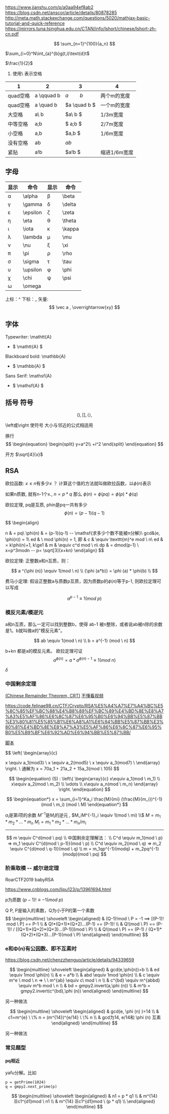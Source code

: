 https://www.jianshu.com/p/a0aa94ef8ab2
https://blog.csdn.net/anscor/article/details/80878285
http://meta.math.stackexchange.com/questions/5020/mathjax-basic-tutorial-and-quick-reference
https://mirrors.tuna.tsinghua.edu.cn/CTAN/info/lshort/chinese/lshort-zh-cn.pdf

$$
\sum_{n=1}^{100}{a_n}
$$

$\sum_{i=0}^N\int_{a}^{b}g(t,i)\text{d}t$

$\frac{1}{2}$

1. 使用\ 表示空格

1|2|3|4
--|--|--|--
quad空格 |   a \qquad b | $a \qquad b$| 两个m的宽度
quad空格 |   a \quad b  | $a \quad b $| 一个m的宽度
大空格 |  a\ b          | $a\ b      $|        1/3m宽度
中等空格 |     a\;b     | $ a\;b     $|   2/7m宽度
小空格 |  a\,b          | $a\,b      $|        1/6m宽度
没有空格 |     ab       | $ab\,$
紧贴 |   a\!b           | $a\!b      $|         缩进1/6m宽度

## 字母 

显示|命令|显示|命令
--|--|--|--
α|\alpha|  β|   \beta
γ|\gamma|  δ|   \delta
ε|\epsilon|    ζ|   \zeta
η|\eta|    θ|   \theta
ι|\iota|   κ|   \kappa
λ|\lambda| μ|   \mu
ν|\nu| ξ|   \xi
π|\pi| ρ|   \rho
σ|\sigma|  τ|   \tau
υ|\upsilon|    φ|   \phi
χ|\chi|    ψ|   \psi
ω|\omega||

上标：^
下标：_
矢量: 
$$
\vec a , 
\overrightarrow{xy}
$$

## 字体
Typewriter: \mathtt{A}

* $ \mathtt{A} $

Blackboard bold: \mathbb{A}

* $ \mathbb{A} $

Sans Serif: \mathsf{A}

* $ \mathsf{A} $

## 括号  符号

$$
(),
[],
\langle \rangle,
$$

\left或\right 使符号 大小与邻近的公式相适用

换行
$$
\begin{equation}
\begin{split}
y=a^2\\
  +i^2
\end{split}
\end{equation}
$$

开方 $\sqrt[4]{x}$

## RSA
欧拉函数: $x\le n$有多少$x$ ？ 计算这个值的方法就叫做欧拉函数，以$\phi (n)$表示

如果n质数, 就有n-1个x., $n = p * q$ 那么 $\phi (n) = \phi (pq)= \phi (p) * \phi (q)$

欧拉定理, pq是互质, phin是pq一共有多少
$$
\phi(n)=(p-1)(q-1)
$$


$$
\begin{align} 

n & = pq\\
\phi(n) & = (p-1)(q-1) -- \mathsf{求多少个数不能被n分解}\\
gcd&(e, \phi(n)) = 1\\
ed & \ mod \phi(n) = 1, 即 & c & \equiv \texttt{m}^e mod \ n\\
ed & = k\phi(n)+1, k\ge1 & m & \equiv c^d mod \  n\\
dp & = dmod(p-1) \\
x=p^3modn -- p= \sqrt[3]{x+kn}
\end{align}
$$

欧拉定理: 正整数a和n互质，则：

$$
a ^{\phi (n)} \equiv 1(mod \ n) \\
{\phi (a*b)} = \phi (a) * \phi(b) \\
$$

费马小定理: 假设正整数a与质数p互质，因为质数p的$\phi (n)$等于p-1, 则欧拉定理可以写成

$$
a ^ {p-1} \equiv 1(mod \ p)
$$

### 模反元素/模逆元

a和n互质，那么一定可以找到整数b，使得 ab-1 被n整除，或者说ab被n除的余数是1。b就叫做a的"模反元素"。

$$
ab \equiv 1(mod \ n) \\
b = a^{-1} (mod \ n)
$$

b+kn 都是a的模反元素。 欧拉定理可证
$$
a ^ {\phi (n)} = a * a ^ {\phi (n) -1} \equiv 1(mod \ n)
$$

$\delta$

### 中国剩余定理
[(Chinese Remainder Theorem, CRT)](https://baike.baidu.com/item/%E5%AD%99%E5%AD%90%E5%AE%9A%E7%90%86/2841597)
[不懂看视频](https://www.bilibili.com/video/BV1AX4y137hi?from=search&seid=14799670217776478290)

https://code.felinae98.cn/CTF/Crypto/RSA%E5%A4%A7%E7%A4%BC%E5%8C%85%EF%BC%88%E4%B8%89%EF%BC%89%E4%BD%8E%E8%A7%A3%E5%AF%86%E6%8C%87%E6%95%B0%E6%94%BB%E5%87%BB%E3%80%81%E5%85%B1%E6%A8%A1%E6%94%BB%E5%87%BB%E3%80%81%E4%BD%8E%E8%A7%A3%E5%AF%86%E6%8C%87%E6%95%B0%E5%B9%BF%E6%92%AD%E6%94%BB%E5%87%BB/

[脚本 ](https://blog.csdn.net/xuqi7/article/details/75578414)

$$
\left\{
\begin{array}{c}

x \equiv a_1(mod3) \\
x \equiv a_2(mod5) \\
x \equiv a_3(mod7) \\
\end{array}
\right. \\
通解为 x = 70a_1 + 21a_2 + 15a_3(mod \ 105)
$$

$$
\begin{equation}
(S)
:
\left\{
\begin{array}{c}
    x\equiv a_1(mod \ m_1) \\
    x\equiv a_2(mod \ m_2) \\
    \vdots \\
    x\equiv a_n(mod \ m_n)
\end{array}
\right.
\end{equation}
$$

$$
\begin{equation*}
x = \sum_{i=1}^Ka_i \frac{M}{mi} (\frac{M}{m_i})^{-1}(mod \ m_i) (mod \ M)
\end{equation*}
$$

$a_i$是第i项的余数
$M^{-1}$是$M_i$的逆元 , $M_iM^{-1}_i \equiv 1(mod \ mi) \\$
$M = m_1*m_2*...*m_n$
$M_i = m_1*m_2*...*m_n / m_i$

---

$$
m \equiv C^d(mod \ pq) \\
中国剩余定理解法： \\
C^d \equiv m_1(mod \ p) => m_1 \equiv C^{d(mod \ p-1)}(mod \ p) \\
C^d \equiv m_2(mod \ q) => m_2 \equiv C^{d(mod \ q-1)}(mod \ q) \\
m = m_1qp^{-1}(modq) + m_2pq^{-1}(modp)(mod \ pq)
$$
### 阶乘取模 -- 威尔逊定理
RoarCTF2019 babyRSA

https://www.cnblogs.com/lipu123/p/13961694.html

p为质数
$(p-1)! \equiv -1(mod \ p)$

Q P, P是输入的素数，Q为小于P的第一个素数
$$
\begin{multline}
\shoveleft
\begin{aligned}
    & (Q-1)!mod \ P = -1 ==> [(P-1)! mod \ P] == P-1 \\
    & Q!*(Q+1)*(Q+2)...(P-1) == (P-1)! \\ 
    & Q!(mod \ P) == (P-1)! / [(Q+1)*(Q+2)*(Q+3)...(P-1)](mod \ P) \\
    & Q!(mod \ P) == (P-1) / (Q+1)*(Q+2)*(Q+3)...(P-1)(mod \ P)
\end{aligned}
\end{multline}
$$

### e和Φ(n)有公因数、即不互素时
https://blog.csdn.net/chenzzhenguo/article/details/94339659

$$
\begin{multline}
\shoveleft
\begin{aligned}
& gcd(e,\phi(n))=b \\
& ed \equiv 1mod \phi(n)  \\
& e = a*b \\ 
& abd \equiv 1mod \phi(n) \\
& c \equiv  m^e \ mod \ n => \ \ m^{ab} \equiv c\ mod \ n \\
& c^{bd} \equiv m^{abbd} \equiv m^b mod \ n \\
& bd = gmpy2.invert(a,\phi (n)) \\
& m^b = gmpy2.invert(c^{bd},\phi (n))
\end{aligned}
\end{multline}
$$

另一种做法

$$
\begin{multline}
\shoveleft
\begin{aligned}
& gcd(e, \phi (n) )=14 \\
& c1=m^{e} \ \% n = (m^{14})^{e/14} \ \% n \\
& gcd为14, e/14和 \phi (n) 互素
\end{aligned}
\end{multline}
$$

另一种做法


### 常见题型

#### pq相近

yafu分解。比如
```
p = getPrime(1024)
q = gmpy2.next_prime(p)
```


$$
\begin{multline}
\shoveleft
\begin{aligned}
& n1 = p * q1 \\
& m^{14} ☰c1^{d1}mod \ n1 \\
& m^{14} ☰c1^{d1}mod \ (p * q1) \\
\end{aligned}
\end{multline}
$$

